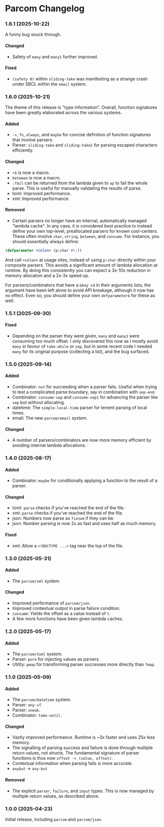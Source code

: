# Parcom Changelog

### 1.6.1 (2025-10-22)

A funny bug snuck through.

#### Changed

- Safety of `many` and `many1` further improved.

#### Fixed

- `(safety 0)` within `sliding-take` was manifesting as a strange crash under
  SBCL within the `email` system.

### 1.6.0 (2025-10-21)

The theme of this release is "type information". Overall, function signatures
have been greatly elaborated across the various systems.

#### Added

- `->`, `fn`, `always`, and `maybe` for concise definition of function
  signatures that involve parsers.
- Parser: `sliding-take` and `sliding-take1` for parsing escaped characters
  efficiently.

#### Changed

- `<$` is now a macro.
- `between` is now a macro.
- `:fail` can be returned from the lambda given to `ap` to fail the whole parse.
  This is useful for manually validating the results of parse. 
- toml: Improved performance.
- xml: Improved performance.

#### Removed

- Certain parsers no longer have an internal, automatically managed "lambda
  cache". In any case, it is considered best practice to instead define your own
  top-level, preallocated parsers for known cost-centers. These often involve
  `char`, `string`, `between`, and `consume`. For instance, you should
  essentially always define:

```lisp
(defparameter +colon+ (p:char #\:))
```

And call `+colon+` at usage sites, instead of using `p:char` directly within
your composite parsers. This avoids a significant amount of lambda allocation at
runtime. By doing this consistently you can expect a 3x-10x reduction in memory
allocation and a 2x-3x speed up.

For parsers/combinators that have a `&key id` in their arguments lists, the
argument have been left alone to avoid API breakage, although it now has no
effect. Even so, you should define your own `defparameter`s for these as well.

### 1.5.1 (2025-09-30)

#### Fixed

- Depending on the parser they were given, `many` and `many1` were consuming too
  much offset. I only discovered this now as I mostly avoid `many` in favour of
  `take-while` or `sep`, but in some recent code I needed `many` for its
  original purpose (collecting a list), and the bug surfaced.

### 1.5.0 (2025-09-14)

#### Added

- Combinator: `not` for succeeding when a parser fails. Useful when trying to
  test a complicated parse boundary, say in combination with `sep-end`.
- Combinator: `consume-sep` and `consume-sep1` for advancing the parser like
  `sep` but without allocating.
- datetime: The `simple-local-time` parser for lenient parsing of local times.
- email: The new `parcom/email` system.

#### Changed

- A number of parsers/combinators are now more memory efficient by avoiding
  internal lambda allocations.

### 1.4.0 (2025-08-17)

#### Added

- Combinator: `maybe` for conditionally applying a function to the result of a parser.

#### Changed

- toml: `parse` checks if you've reached the end of the file.
- xml: `parse` checks if you've reached the end of the file.
- json: Numbers now parse as `fixnum` if they can be.
- json: Number parsing is now 2x as fast and uses half as much memory.

#### Fixed

- xml: Allow a `<!DOCTYPE ...>` tag near the top of the file.

### 1.3.0 (2025-05-31)

#### Added

- The `parcom/xml` system.

#### Changed

- Improved performance of `parcom/json`.
- Improved contextual output in parse failure condition.
- `consume`: Yields the offset as a value instead of `t`.
- A few more functions have been given lambda caches.

### 1.2.0 (2025-05-17)

#### Added

- The `parcom/toml` system.
- Parser: `pure` for injecting values as parsers.
- Utility: `pmap` for transforming parser successes more directly than `fmap`.

### 1.1.0 (2025-05-09)

#### Added

- The `parcom/datetime` system.
- Parser: `any-if`.
- Parser: `sneak`.
- Combinator: `take-until`.

#### Changed

- Vastly improved performance. Runtime is ~3x faster and uses 25x less memory.
- The signalling of parsing success and failure is done through multiple return
  values, not structs. The fundamental signature of parser functions is thus now
  `offset -> (value, offset)`.
- Contextual information when parsing fails is more accurate.
- `anybut` -> `any-but`

#### Removed

- The explicit `parser`, `failure`, and `input` types. This is now managed by
  multiple return values, as described above.

### 1.0.0 (2025-04-23)

Initial release, including `parcom` and `parcom/json`.
